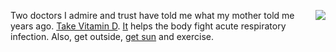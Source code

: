 <img src="http://scripting.com/images/2020/03/15/vitaminD3.png" border="0" align="right">Two doctors I admire and trust have told me what my mother told me years ago. <a href="https://news.harvard.edu/gazette/story/2017/02/study-confirms-vitamin-d-protects-against-cold-and-flu/">Take Vitamin D</a>. <a href="https://duckduckgo.com/?q=Vitamin+D3">It</a> helps the body fight acute respiratory infection. Also, get outside, <a href="https://daylight.academy/news/coronavirus-and-the-sun/">get sun</a> and exercise. 
